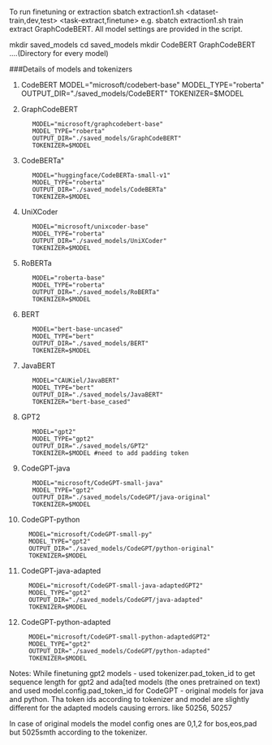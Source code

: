 
To run finetuning or extraction sbatch extraction1.sh <dataset-train,dev,test> <task-extract,finetune> <mode> e.g. sbatch extraction1.sh train extract GraphCodeBERT. All model settings are provided in the script.

mkdir saved\_models
cd saved\_models
mkdir CodeBERT GraphCodeBERT ....(Directory for every model)


###Details of models and tokenizers
1. CodeBERT
          MODEL="microsoft/codebert-base"
          MODEL_TYPE="roberta"
          OUTPUT_DIR="./saved_models/CodeBERT"
          TOKENIZER=$MODEL

2. GraphCodeBERT

          MODEL="microsoft/graphcodebert-base"
          MODEL_TYPE="roberta"
          OUTPUT_DIR="./saved_models/GraphCodeBERT"
          TOKENIZER=$MODEL

3. CodeBERTa"

          MODEL="huggingface/CodeBERTa-small-v1"
          MODEL_TYPE="roberta"
          OUTPUT_DIR="./saved_models/CodeBERTa"
          TOKENIZER=$MODEL

4. UniXCoder

          MODEL="microsoft/unixcoder-base"
          MODEL_TYPE="roberta"
          OUTPUT_DIR="./saved_models/UniXCoder"
          TOKENIZER=$MODEL

5. RoBERTa

          MODEL="roberta-base"
          MODEL_TYPE="roberta"
          OUTPUT_DIR="./saved_models/RoBERTa"
          TOKENIZER=$MODEL

6. BERT

          MODEL="bert-base-uncased"
          MODEL_TYPE="bert"
          OUTPUT_DIR="./saved_models/BERT"
          TOKENIZER=$MODEL

7. JavaBERT

          MODEL="CAUKiel/JavaBERT"
          MODEL_TYPE="bert"
          OUTPUT_DIR="./saved_models/JavaBERT"
          TOKENIZER="bert-base_cased"

8. GPT2

          MODEL="gpt2"
          MODEL_TYPE="gpt2"
          OUTPUT_DIR="./saved_models/GPT2"
          TOKENIZER=$MODEL #need to add padding token

9. CodeGPT-java

          MODEL="microsoft/CodeGPT-small-java"
          MODEL_TYPE="gpt2"
          OUTPUT_DIR="./saved_models/CodeGPT/java-original"
          TOKENIZER=$MODEL

10. CodeGPT-python

          MODEL="microsoft/CodeGPT-small-py"
          MODEL_TYPE="gpt2"
          OUTPUT_DIR="./saved_models/CodeGPT/python-original"
          TOKENIZER=$MODEL

11. CodeGPT-java-adapted

          MODEL="microsoft/CodeGPT-small-java-adaptedGPT2"
          MODEL_TYPE="gpt2"
          OUTPUT_DIR="./saved_models/CodeGPT/java-adapted"
          TOKENIZER=$MODEL

12. CodeGPT-python-adapted

          MODEL="microsoft/CodeGPT-small-python-adaptedGPT2"
          MODEL_TYPE="gpt2"
          OUTPUT_DIR="./saved_models/CodeGPT/python-adapted"
          TOKENIZER=$MODEL

Notes:
While finetuning gpt2 models - used tokenizer.pad_token_id to get sequence length for gpt2 and ada[ted models (the ones pretrained on text) and used model.config.pad_token_id for CodeGPT - original models for java and python. Tha token ids according to tokenizer and model are slightly different for the adapted models causing errors. like 50256, 50257

In case of original models the model config ones are 0,1,2 for bos,eos,pad but 5025smth according to the tokenizer.



